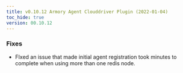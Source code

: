 ```yaml
---
title: v0.10.12 Armory Agent Clouddriver Plugin (2022-01-04)
toc_hide: true
version: 00.10.12
---
```


### Fixes

* FIxed an issue that made initial agent registration took minutes to complete when using more than one redis node.
